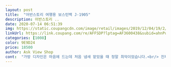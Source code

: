 ```yaml
---
layout: post 
title:  "어반스토리 여행용 보스턴백 J-1905" 
description: 어반스토리 ..
date: 2020-07-14 06:51:39 
img: https://static.coupangcdn.com/image/retail/images/2019/12/04/19/2/ee7d525f-cce6-4d00-bd66-4688e7d26d10.jpg 
linkUrl: https://link.coupang.com/re/AFFSDP?lptag=AF3600438&subid=ahnPublicAsk&pageKey=1065748385&itemId=2012396701&vendorItemId=70012250346&traceid=V0-113-5a7c04671b0fe787 
categories: [1008] 
color: 9E9D24 
price: 18500 
author: Ask View Shop 
cont:  "가방 디자인은 마음에 드는데 처음 냄새 맡았을 때 정말 최악이었습니다.<br/> 진짜 페브리즈 엄청 뿌리고 한 3일 밖에 두니까 그제서야 냄새가 빠지더군요.<br/> 처음 냄새는 약간 계란썩은내랑 휘발유 썩은 냄새 ???<br/>가방 수납두 좋구 신발넣을수 있는 공간이 있어서 좋아요<br/>그리고 아침에 바로 썼는데 괜찮았요.<br/> 박음질도 상태도 모양도 괜찮아서 여행갈때 잘 쓸 꺼같아요^^!<br/>디자인 가격 배송 모두 만족합니다<br/>배송 오자마자 약간의 냄새가 나서 세탁실에 빼두었어요.<br/><br/>프라다 재질이라 오염에도 강해서 여행용으로 손색없네요<br/>" 
---
```

